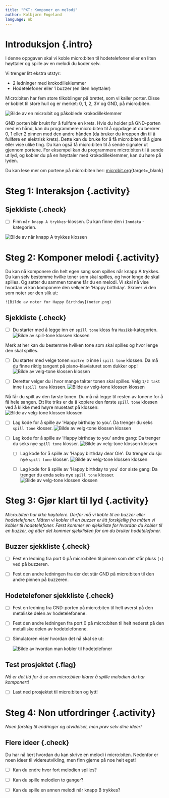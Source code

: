 ```yaml
---
title: "PXT: Komponer en melodi"
author: Kolbjørn Engeland
language: nb
---
```



# Introduksjon {.intro}

I denne oppgaven skal vi koble micro:biten til hodetelefoner eller en liten
høyttaler og spille av en melodi du koder selv.

Vi trenger litt ekstra utstyr:
- 2 ledninger med krokodilleklemmer
- Hodetelefoner eller 1 buzzer (en liten høyttaler)

Micro:biten har fem store tilkoblinger på brettet, som vi kaller porter. Disse
er koblet til store hull og er merket: 0, 1, 2, 3V og GND, på micro:biten.

![Bilde av en micro:bit og påkoblede krokodilleklemmer](kontakt.png)

GND porten blir brukt for å fullføre en krets. Hvis du holder på GND-porten med
en hånd, kan du programmere micro:biten til å oppdage at du berører 0, 1 eller
2 pinnen med den andre hånden (da bruker du kroppen din til å fullføre en
elektrisk krets). Dette kan du bruke for å få micro:biten til å gjøre eller
vise ulike ting. Du kan også få micro:biten til å sende signaler ut gjennom
portene. For eksempel kan du programmere micro:biten til å sende ut lyd, og
kobler du på en høyttaler med krokodilleklemmer, kan du høre på lyden.

Du kan lese mer om portene på micro:biten her:
[microbit.org](https://microbit.org/no/guide/hardware/pins/){target=_blank}


# Steg 1: Interaksjon {.activity}

## Sjekkliste {.check}

- [ ] Finn `når knapp A trykkes`-klossen. Du kan finne den i `Inndata`
-kategorien.

![Bilde av når knapp A trykkes klossen](knapp_A_trykkes.png)


# Steg 2: Komponer melodi {.activity}

Du kan nå komponere din helt egen sang som spilles når knapp A trykkes. Du kan
selv bestemme hvilke toner som skal spilles, og hvor lenge de skal spilles.
Og setter du sammen tonene får du en melodi. Vi skal nå vise hvordan vi kan
komponere den velkjente 'Happy birthday'. Skriver vi den som noter ser den slik
ut:

	![Bilde av noter for Happy Birthday](noter.png)

## Sjekkliste {.check}

- [ ] Du starter med å legge inn en `spill tone` kloss fra `Musikk`-kategorien.
	![Bilde av spill-tone klossen klossen](spill_tone.png)

Merk at her kan du bestemme hvilken tone som skal spilles og hvor lenge den skal
spilles.

- [ ] Du starter med velge tonen `midtre D` inne i `spill tone` klossen. Da må
du finne riktig tangent på piano-klaviaturet som dukker opp!
	![Bilde av velg-tone klossen klossen](velg_tone.png)

- [ ] Deretter velger du i hvor mange takter tonen skal spilles. Velg
`1/2 takt` inne i `spill tone` klossen.
	![Bilde av velg-tone klossen klossen](velg_takt.png)

Nå får du spilt av den første tonen. Du må nå legge til resten av tonene for å
få hele sangen. Ett lite triks er da å kopiere den første `spill tone` klossen
ved å klikke med høyre musetast på klossen:
	![Bilde av velg-tone klossen klossen](kopier_blokk.png)

- [ ] Lag kode for å spille av 'Happy birthday to you'. Da trenger du seks
`spill tone` klosser.
	![Bilde av velg-tone klossen klossen](forste_linje.png)

- [ ] Lag kode for å spille av 'Happy birthday to you' andre gang: Da trenger
du seks nye `spill tone` klosser.
	![Bilde av velg-tone klossen klossen](andre_linje.png)

	- [ ] Lag kode for å spille av 'Happy birthday dear Ole': Da trenger du
	sju nye `spill tone` klosser.
	![Bilde av velg-tone klossen klossen](tredje_linje.png)

	- [ ] Lag kode for å spille av 'Happy birthday to you' dor siste gang: Da
	trenger du enda seks nye `spill tone` klosser.
	![Bilde av velg-tone klossen klossen](fjerde_linje.png)


# Steg 3: Gjør klart til lyd {.activity}

*Micro:biten har ikke høytalere. Derfor må vi koble til en buzzer eller
hodetelefoner. Måten vi kobler til en buzzer er litt forskjellig fra måten
vi kobler til hodetelefoner. Først kommer en sjekkliste for hvordan du kobler
til en buzzer, og etter det kommer sjekklisten for om du bruker hodetelefoner.*

## Buzzer sjekkliste {.check}

- [ ] Fest en ledning fra port 0 på micro:biten til pinnen som det står pluss
(+) ved på buzzeren.

- [ ] Fest den andre ledningen fra der det står GND på micro:biten til den
andre pinnen på buzzeren.

## Hodetelefoner sjekkliste {.check}

- [ ] Fest en ledning fra GND-porten på micro:biten til helt øverst på den
metaliske delen av hodetelefonene.

- [ ] Fest den andre ledningen fra port 0 på micro:biten til helt nederst på
den metalliske delen av hodetelefonene.

- [ ] Simulatoren viser hvordan det nå skal se ut:

	![Bilde av hvordan man kobler til hodetelefoner](tilkobling_lyd.png)

## Test prosjektet {.flag}

*Nå er det tid for å se om micro:biten klarer å spille melodien du har
komponert!*

- [ ] Last ned prosjektet til micro:biten og lytt!


# Steg 4: Non utfordringer {.activity}

*Noen forslag til endringer og utvidelser, men prøv selv dine ideer!*

## Flere ideer {.check}

Du har nå lært hvordan du kan skrive en melodi i micro:biten. Nedenfor er noen
ideer til videreutvikling, men finn gjerne på noe
helt eget!

- [ ] Kan du endre hvor fort melodien spilles?

- [ ] Kan du spille melodien to ganger?

- [ ] Kan du spille en annen melodi når knapp B trykkes?
